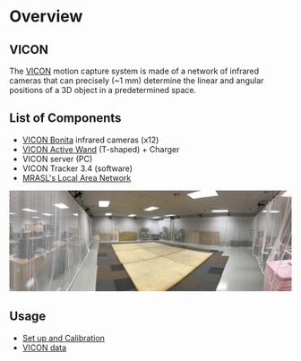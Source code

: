 # Overview

## VICON

The [VICON](https://www.vicon.com/) motion capture system is made of a network of infrared cameras that can precisely \(~1 mm\) determine the linear and angular positions of a 3D object in a predetermined space.

## List of Components

* [VICON Bonita](https://www.vicon.com/products/archived-products/bonita) infrared cameras \(x12\)  
* [VICON Active Wand](https://www.vicon.com/products/vicon-devices/calibration) \(T-shaped\) + Charger   
* VICON server \(PC\)
* VICON Tracker 3.4 \(software\)
* [MRASL's Local Area Network](https://mrasl.gitbooks.io/documentation/content/Equipment/Networking/LAN.html)

![Vicon area with 12 Bonita cameras - MRASL](../.gitbook/assets/voliere.jpg)

## Usage

* [Set up and Calibration](setup-calib/)
* [VICON data](vicon-data.md)

